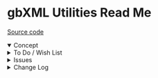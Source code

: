 # gbXML Utilities Read Me

[Source code](  )

<details open >

<summary>Concept</summary>


</details>

<details>

<summary>To Do / Wish List</summary>


</details>

<details>

<summary>Issues</summary>


</details>

<details>

<summary>Change Log</summary>

### 2019-07-24 ~ Theo

* F - First commit

</details>